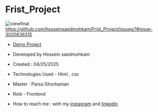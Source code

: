 # Frist_Project
![viewfinal](https://github.com/hosseinsaedmohkam/Frist_Project/issues/1#issue-3020836315)
https://github.com/hosseinsaedmohkam/Frist_Project/issues/1#issue-3020836315

- [Demo Project]( https://hosseinsaedmohkam.github.io/Frist_Project/)

- Developed by Hossein saedmohkam

- Created : 04/25/2025

- Technologies Used - Html , css  

- Master : Parsa Ghorbanian

- Role - Frontend

- How to reach me : with my [instagram](https://www.instagram.com/Hossein_saedmohkam.dev) and [linkedin](https://www.linkedin.com/in/Hossein-saedmohkam)
